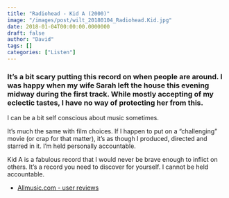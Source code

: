```yaml
---
title: "Radiohead - Kid A (2000)"
image: "/images/post/wilt_20180104_Radiohead.Kid.jpg"
date: 2018-01-04T00:00:00.0000000
draft: false
author: "David"
tags: []
categories: ["Listen"]
---
```

### It’s a bit scary putting this record on when people are around. I was happy when my wife Sarah left the house this evening midway during the first track. While mostly accepting of my eclectic tastes, I have no way of protecting her from this. 

 I can be a bit self conscious about music sometimes.  
  
It’s much the same with film choices. If I happen to put on a “challenging” movie (or crap for that matter), it’s as though I produced, directed and starred in it. I’m held personally accountable.

 Kid A is a fabulous record that I would never be brave enough to inflict on others. It’s a record you need to discover for yourself. I cannot be held accountable.

-  [Allmusic.com - user reviews](https://www.allmusic.com/album/kid-a-mw0000620999/user-reviews)